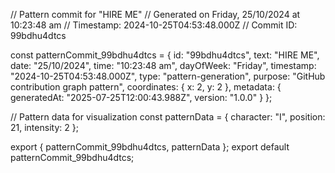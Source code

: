 // Pattern commit for "HIRE ME"
// Generated on Friday, 25/10/2024 at 10:23:48 am
// Timestamp: 2024-10-25T04:53:48.000Z
// Commit ID: 99bdhu4dtcs

const patternCommit_99bdhu4dtcs = {
  id: "99bdhu4dtcs",
  text: "HIRE ME",
  date: "25/10/2024",
  time: "10:23:48 am",
  dayOfWeek: "Friday",
  timestamp: "2024-10-25T04:53:48.000Z",
  type: "pattern-generation",
  purpose: "GitHub contribution graph pattern",
  coordinates: {
    x: 2,
    y: 2
  },
  metadata: {
    generatedAt: "2025-07-25T12:00:43.988Z",
    version: "1.0.0"
  }
};

// Pattern data for visualization
const patternData = {
  character: "I",
  position: 21,
  intensity: 2
};

export { patternCommit_99bdhu4dtcs, patternData };
export default patternCommit_99bdhu4dtcs;
